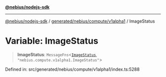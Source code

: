 [**@nebius/nodejs-sdk**](../../../../../README.md)

***

[@nebius/nodejs-sdk](../../../../../README.md) / [generated/nebius/compute/v1alpha1](../README.md) / ImageStatus

# Variable: ImageStatus

> **ImageStatus**: `MessageFns`\<[`ImageStatus`](../interfaces/ImageStatus.md), `"nebius.compute.v1alpha1.ImageStatus"`\>

Defined in: src/generated/nebius/compute/v1alpha1/index.ts:5288
